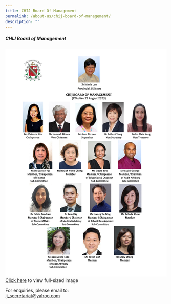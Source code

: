 ```yaml
---
title: CHIJ Board Of Management
permalink: /about-us/chij-board-of-management/
description: ""
---
```

##### **CHIJ Board of Management**
![](/images/02%20About%20Us/ij%20board%202023%20new.jpeg)
<br> [Click here](/files/PDF%20for%20subpages/ij%20board%202023%20new.pdf) to view full-sized image

For enquiries, please email to:<br>[ij\_secretariat@yahoo.com](mailto:ij_secretariat@yahoo.com)